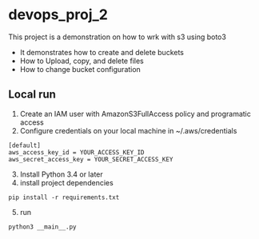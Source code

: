 # devops_proj_2
This project is a demonstration on how to wrk with s3 using boto3
- It demonstrates how to create and delete buckets
- How to Upload, copy, and delete files
- How to change bucket configuration

## Local run
1. Create an IAM user with AmazonS3FullAccess policy and programatic access
2. Configure credentials on your local machine in ~/.aws/credentials
```
[default]
aws_access_key_id = YOUR_ACCESS_KEY_ID
aws_secret_access_key = YOUR_SECRET_ACCESS_KEY
```
3. Install Python 3.4 or later
4. install project dependencies
```
pip install -r requirements.txt
```
5. run
```
python3 __main__.py
```

